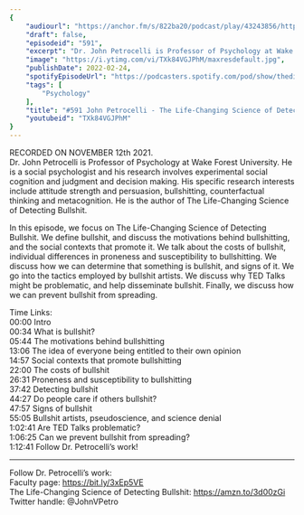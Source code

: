 ```yaml
---
{
	"audiourl": "https://anchor.fm/s/822ba20/podcast/play/43243856/https%3A%2F%2Fd3ctxlq1ktw2nl.cloudfront.net%2Fstaging%2F2021-10-12%2F995bb6d2-4cdc-b653-1b4d-1bfea31cbc69.m4a",
	"draft": false,
	"episodeid": "591",
	"excerpt": "Dr. John Petrocelli is Professor of Psychology at Wake Forest University. He is a social psychologist and his research involves experimental social cognition and judgment and decision making.  His specific research interests include attitude strength and persuasion, bullshitting, counterfactual thinking and metacognition. He is the author of The Life-Changing Science of Detecting Bullshit.",
	"image": "https://i.ytimg.com/vi/TXk84VGJPhM/maxresdefault.jpg",
	"publishDate": 2022-02-24,
	"spotifyEpisodeUrl": "https://podcasters.spotify.com/pod/show/thedissenter/episodes/591-John-Petrocelli---The-Life-Changing-Science-of-Detecting-Bullshit-e1a66sg",
	"tags": [
		"Psychology"
	],
	"title": "#591 John Petrocelli - The Life-Changing Science of Detecting Bullshit",
	"youtubeid": "TXk84VGJPhM"
}
---
```

RECORDED ON NOVEMBER 12th 2021.  
Dr. John Petrocelli is Professor of Psychology at Wake Forest University. He is a social psychologist and his research involves experimental social cognition and judgment and decision making.  His specific research interests include attitude strength and persuasion, bullshitting, counterfactual thinking and metacognition. He is the author of The Life-Changing Science of Detecting Bullshit.

In this episode, we focus on The Life-Changing Science of Detecting Bullshit. We define bullshit, and discuss the motivations behind bullshitting, and the social contexts that promote it. We talk about the costs of bullshit, individual differences in proneness and susceptibility to bullshitting. We discuss how we can determine that something is bullshit, and signs of it. We go into the tactics employed by bullshit artists. We discuss why TED Talks might be problematic, and help disseminate bullshit. Finally, we discuss how we can prevent bullshit from spreading.

Time Links:  
<time>00:00</time> Intro  
<time>00:34</time> What is bullshit?  
<time>05:44</time> The motivations behind bullshitting  
<time>13:06</time> The idea of everyone being entitled to their own opinion  
<time>14:57</time> Social contexts that promote bullshitting  
<time>22:00</time> The costs of bullshit  
<time>26:31</time> Proneness and susceptibility to bullshitting  
<time>37:42</time> Detecting bullshit  
<time>44:27</time> Do people care if others bullshit?  
<time>47:57</time> Signs of bullshit  
<time>55:05</time> Bullshit artists, pseudoscience, and science denial  
<time>1:02:41</time> Are TED Talks problematic?  
<time>1:06:25</time> Can we prevent bullshit from spreading?  
<time>1:12:41</time> Follow Dr. Petrocelli’s work!

---

Follow Dr. Petrocelli’s work:  
Faculty page: https://bit.ly/3xEp5VE  
The Life-Changing Science of Detecting Bullshit: https://amzn.to/3d00zGi  
Twitter handle: @JohnVPetro
